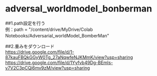 # adversal_worldmodel_bonberman
##1.path設定を行う  
例：path = "/content/drive/MyDrive/Colab Notebooks/Adversarial_worldModel_BomberMan"　　

##2.重みをダウンロード  
https://drive.google.com/file/d/1-87kauFBQkGGyW0Tg_27aNqwfeNJKMmK/view?usp=sharing  
https://drive.google.com/file/d/1Yyfvb49Dg-BEmIs-v7V2C3pCQi6mv9zM/view?usp=sharing  
